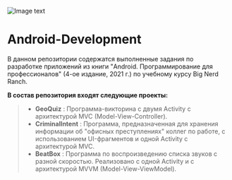 ![Image text](https://img.shields.io/badge/Entry%20level-beginner-brightgreen)

# Android-Development
В данном репозитории содержатся выполненные задания по разработке приложений из книги "Android. Программирование для профессионалов" (4-ое издание, 2021 г.) по учебному курсу Big Nerd Ranch.
  
**В состав репозитория входят следующие проекты:**

> + **GeoQuiz** : Программа-викторина с двумя Activity с архитектурой MVC (Model-View-Controller).
> + **CriminalIntent** : Программа, предназначенная для хранения информации об "офисных преступлениях" коллег по работе, с использованием UI-фрагментов и одной Activity с архитектурой MVC.
> + **BeatBox** : Программа по воспроизведению списка звуков с разной скоростью. Реализовано с одной Activity и с архитектурой MVVM (Model-View-ViewModel).
